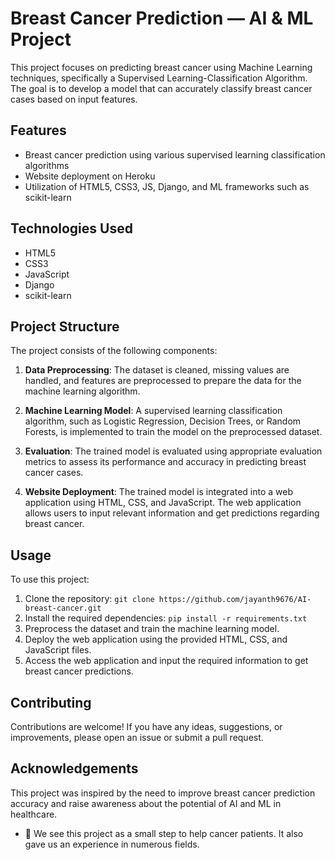# Breast Cancer Prediction — AI & ML Project

This project focuses on predicting breast cancer using Machine Learning techniques, specifically a Supervised Learning-Classification Algorithm. The goal is to develop a model that can accurately classify breast cancer cases based on input features.

## Features

- Breast cancer prediction using various supervised learning classification algorithms
- Website deployment on Heroku
- Utilization of HTML5, CSS3, JS, Django, and ML frameworks such as scikit-learn

## Technologies Used

- HTML5
- CSS3
- JavaScript
- Django
- scikit-learn

## Project Structure

The project consists of the following components:

1. **Data Preprocessing**: The dataset is cleaned, missing values are handled, and features are preprocessed to prepare the data for the machine learning algorithm.

2. **Machine Learning Model**: A supervised learning classification algorithm, such as Logistic Regression, Decision Trees, or Random Forests, is implemented to train the model on the preprocessed dataset.

3. **Evaluation**: The trained model is evaluated using appropriate evaluation metrics to assess its performance and accuracy in predicting breast cancer cases.

4. **Website Deployment**: The trained model is integrated into a web application using HTML, CSS, and JavaScript. The web application allows users to input relevant information and get predictions regarding breast cancer.

## Usage

To use this project:

1. Clone the repository: `git clone https://github.com/jayanth9676/AI-breast-cancer.git`
2. Install the required dependencies: `pip install -r requirements.txt`
3. Preprocess the dataset and train the machine learning model.
4. Deploy the web application using the provided HTML, CSS, and JavaScript files.
5. Access the web application and input the required information to get breast cancer predictions.

## Contributing

Contributions are welcome! If you have any ideas, suggestions, or improvements, please open an issue or submit a pull request.

## Acknowledgements

This project was inspired by the need to improve breast cancer prediction accuracy and raise awareness about the potential of AI and ML in healthcare. 

- 💞️ We see this project as a small step to help cancer patients. It also gave us an experience in numerous fields.
